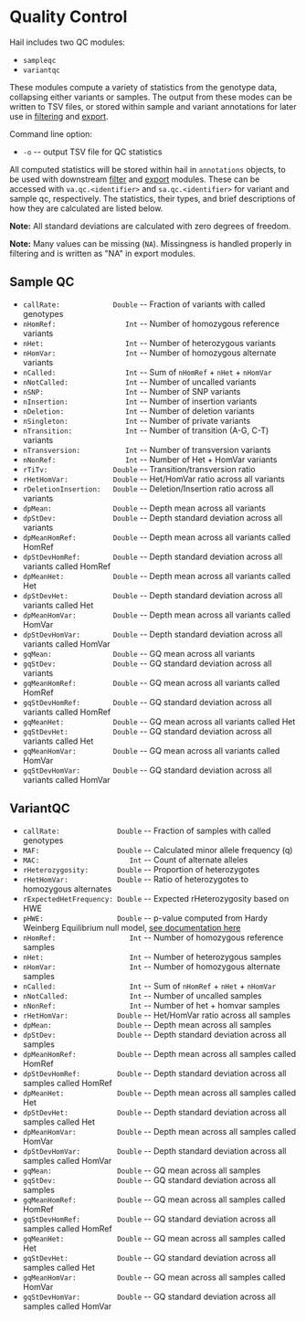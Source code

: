 # Quality Control

Hail includes two QC modules: 
 - `sampleqc`
 - `variantqc`
 
These modules compute a variety of statistics from the genotype data, collapsing either variants or samples.  The output from these modes can be written to TSV files, or stored within sample and variant annotations for later use in [filtering](Filtering.md) and [export](Exporting.md).  
  
Command line option:
 - `-o` -- output TSV file for QC statistics
 
All computed statistics will be stored within hail in `annotations` objects, to be used with downstream [filter](Filtering.md) and [export](Exporting.md) modules.  These can be accessed with `va.qc.<identifier>` and `sa.qc.<identifier>` for variant and sample qc, respectively.  The statistics, their types, and brief descriptions of how they are calculated are listed below.

**Note:** All standard deviations are calculated with zero degrees of freedom.

**Note:** Many values can be missing (`NA`).  Missingness is handled properly in filtering and is written as "NA" in export modules.

## Sample QC
 - `callRate:             Double` -- Fraction of variants with called genotypes
 - `nHomRef:                 Int` -- Number of homozygous reference variants
 - `nHet:                    Int` -- Number of heterozygous variants
 - `nHomVar:                 Int` -- Number of homozygous alternate variants
 - `nCalled:                 Int` -- Sum of `nHomRef` + `nHet` + `nHomVar`
 - `nNotCalled:              Int` -- Number of uncalled variants
 - `nSNP:                    Int` -- Number of SNP variants
 - `nInsertion:              Int` -- Number of insertion variants
 - `nDeletion:               Int` -- Number of deletion variants
 - `nSingleton:              Int` -- Number of private variants
 - `nTransition:             Int` -- Number of transition (A-G, C-T) variants
 - `nTransversion:           Int` -- Number of transversion variants
 - `nNonRef:                 Int` -- Number of Het + HomVar variants
 - `rTiTv:                Double` -- Transition/transversion ratio
 - `rHetHomVar:           Double` -- Het/HomVar ratio across all variants
 - `rDeletionInsertion:   Double` -- Deletion/Insertion ratio across all variants    
 - `dpMean:               Double` -- Depth mean across all variants
 - `dpStDev:              Double` -- Depth standard deviation across all variants
 - `dpMeanHomRef:         Double` -- Depth mean across all variants called HomRef
 - `dpStDevHomRef:        Double` -- Depth standard deviation across all variants called HomRef
 - `dpMeanHet:            Double` -- Depth mean across all variants called Het
 - `dpStDevHet:           Double` -- Depth standard deviation across all variants called Het
 - `dpMeanHomVar:         Double` -- Depth mean across all variants called HomVar
 - `dpStDevHomVar:        Double` -- Depth standard deviation across all variants called HomVar
 - `gqMean:               Double` -- GQ mean across all variants
 - `gqStDev:              Double` -- GQ standard deviation across all variants
 - `gqMeanHomRef:         Double` -- GQ mean across all variants called HomRef
 - `gqStDevHomRef:        Double` -- GQ standard deviation across all variants called HomRef
 - `gqMeanHet:            Double` -- GQ mean across all variants called Het
 - `gqStDevHet:           Double` -- GQ standard deviation across all variants called Het
 - `gqMeanHomVar:         Double` -- GQ mean across all variants called HomVar
 - `gqStDevHomVar:        Double` -- GQ standard deviation across all variants called HomVar
 
## VariantQC
 - `callRate:              Double` -- Fraction of samples with called genotypes
 - `MAF:                   Double` -- Calculated minor allele frequency (q)
 - `MAC:                      Int` -- Count of alternate alleles
 - `rHeterozygosity:       Double` -- Proportion of heterozygotes
 - `rHetHomVar:            Double` -- Ratio of heterozygotes to homozygous alternates
 - `rExpectedHetFrequency: Double` -- Expected rHeterozygosity based on HWE
 - `pHWE:                  Double` -- p-value computed from Hardy Weinberg Equilibrium null model, [see documentation here](LeveneHaldane.tex)
 - `nHomRef:                  Int` -- Number of homozygous reference samples
 - `nHet:                     Int` -- Number of heterozygous samples
 - `nHomVar:                  Int` -- Number of homozygous alternate samples
 - `nCalled:                  Int` -- Sum of `nHomRef` + `nHet` + `nHomVar`
 - `nNotCalled:               Int` -- Number of uncalled samples
 - `nNonRef:                  Int` -- Number of het + homvar samples
 - `rHetHomVar:            Double` -- Het/HomVar ratio across all samples
 - `dpMean:                Double` -- Depth mean across all samples
 - `dpStDev:               Double` -- Depth standard deviation across all samples
 - `dpMeanHomRef:          Double` -- Depth mean across all samples called HomRef
 - `dpStDevHomRef:         Double` -- Depth standard deviation across all samples called HomRef
 - `dpMeanHet:             Double` -- Depth mean across all samples called Het
 - `dpStDevHet:            Double` -- Depth standard deviation across all samples called Het
 - `dpMeanHomVar:          Double` -- Depth mean across all samples called HomVar
 - `dpStDevHomVar:         Double` -- Depth standard deviation across all samples called HomVar
 - `gqMean:                Double` -- GQ mean across all samples
 - `gqStDev:               Double` -- GQ standard deviation across all samples
 - `gqMeanHomRef:          Double` -- GQ mean across all samples called HomRef
 - `gqStDevHomRef:         Double` -- GQ standard deviation across all samples called HomRef
 - `gqMeanHet:             Double` -- GQ mean across all samples called Het
 - `gqStDevHet:            Double` -- GQ standard deviation across all samples called Het
 - `gqMeanHomVar:          Double` -- GQ mean across all samples called HomVar
 - `gqStDevHomVar:         Double` -- GQ standard deviation across all samples called HomVar